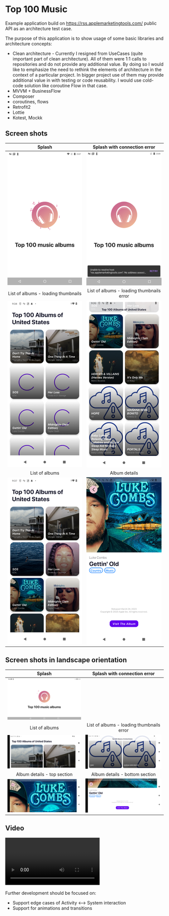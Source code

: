 
# Top 100 Music
Example application build on https://rss.applemarketingtools.com/ public API as an architecture test case.

The purpose of this application is to show usage of some basic libraries and architecture concepts:
* Clean architecture - Currently I resigned from UseCases (quite important part of clean architecture). All of them were 1:1 calls to repositories and do not provide any additional value. By doing so I would like to emphasize the need to rethink the elements of architecture in the context of a particular project. In bigger project use of them may provide additional value in with testing or code reusability. I would use cold-code solution like coroutine Flow in that case.  
* MVVM + BusinessFlow 
* Composer
* coroutines, flows
* Retrofit2
* Lottie
* Kotest, Mockk

## Screen shots
|                    Splash                    |                Splash with connection error                |
|:--------------------------------------------:|:----------------------------------------------------------:|
| <img src="/screens/screen1.png" width="300"> | <img src="/screens/screen1_error.png" width="300"> |
|     List of albums - loading thumbnails      | List of albums - loading thumbnails error |
| <img src="/screens/screen2.png" width="300"> | <img src="/screens/screen2_error.png" width="300"> |
|                List of albums                | Album details |
|        <img src="/screens/screen3.png" width="300">        | <img src="screens/screen4.png" width="300"> |

## Screen shots in landscape orientation
|                    Splash                     |                Splash with connection error                |
|:---------------------------------------------:|:----------------------------------------------------------:|
| <img src="screens/screen1L.png" width="300">  | |
|                List of albums                 | List of albums - loading thumbnails error |
| <img src="/screens/screen3L.png" width="300"> | <img src="/screens/screen2_errorL.png" width="300"> |
|          Album details - top section          | Album details - bottom section |
|        <img src="screens/screen4L1.png" width="300">         | <img src="screens/screen4L2.png" width="300"> |

## Video
![Video from testing](video/Testing.mp4)

Further development should be focused on:
* Support edge cases of Activity <--> System interaction
* Support for animations and transitions


